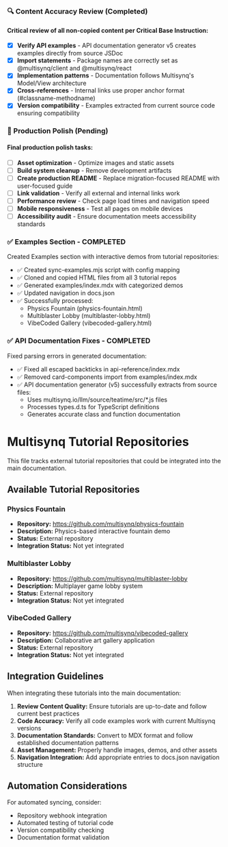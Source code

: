 ### **🔍 Content Accuracy Review (Completed)**

#### **Critical review of all non-copied content per Critical Base Instruction:**
- [x] **Verify API examples** - API documentation generator v5 creates examples directly from source JSDoc
- [x] **Import statements** - Package names are correctly set as @multisynq/client and @multisynq/react  
- [x] **Implementation patterns** - Documentation follows Multisynq's Model/View architecture
- [x] **Cross-references** - Internal links use proper anchor format (#classname-methodname)
- [x] **Version compatibility** - Examples extracted from current source code ensuring compatibility

### **🚀 Production Polish (Pending)**

#### **Final production polish tasks:**
- [ ] **Asset optimization** - Optimize images and static assets
- [ ] **Build system cleanup** - Remove development artifacts
- [ ] **Create production README** - Replace migration-focused README with user-focused guide
- [ ] **Link validation** - Verify all external and internal links work
- [ ] **Performance review** - Check page load times and navigation speed
- [ ] **Mobile responsiveness** - Test all pages on mobile devices
- [ ] **Accessibility audit** - Ensure documentation meets accessibility standards

### **✅ Examples Section - COMPLETED**

Created Examples section with interactive demos from tutorial repositories:
- ✅ Created sync-examples.mjs script with config mapping
- ✅ Cloned and copied HTML files from all 3 tutorial repos
- ✅ Generated examples/index.mdx with categorized demos
- ✅ Updated navigation in docs.json
- ✅ Successfully processed:
  - Physics Fountain (physics-fountain.html)
  - Multiblaster Lobby (multiblaster-lobby.html) 
  - VibeCoded Gallery (vibecoded-gallery.html)

### **✅ API Documentation Fixes - COMPLETED**

Fixed parsing errors in generated documentation:
- ✅ Fixed all escaped backticks in api-reference/index.mdx
- ✅ Removed card-components import from examples/index.mdx
- ✅ API documentation generator (v5) successfully extracts from source files:
  - Uses multisynq.io/llm/source/teatime/src/*.js files
  - Processes types.d.ts for TypeScript definitions
  - Generates accurate class and function documentation

# Multisynq Tutorial Repositories

This file tracks external tutorial repositories that could be integrated into the main documentation.

## Available Tutorial Repositories

### Physics Fountain
- **Repository:** https://github.com/multisynq/physics-fountain
- **Description:** Physics-based interactive fountain demo
- **Status:** External repository
- **Integration Status:** Not yet integrated

### Multiblaster Lobby
- **Repository:** https://github.com/multisynq/multiblaster-lobby
- **Description:** Multiplayer game lobby system
- **Status:** External repository
- **Integration Status:** Not yet integrated

### VibeCoded Gallery
- **Repository:** https://github.com/multisynq/vibecoded-gallery
- **Description:** Collaborative art gallery application
- **Status:** External repository
- **Integration Status:** Not yet integrated

## Integration Guidelines

When integrating these tutorials into the main documentation:

1. **Review Content Quality:** Ensure tutorials are up-to-date and follow current best practices
2. **Code Accuracy:** Verify all code examples work with current Multisynq versions
3. **Documentation Standards:** Convert to MDX format and follow established documentation patterns
4. **Asset Management:** Properly handle images, demos, and other assets
5. **Navigation Integration:** Add appropriate entries to docs.json navigation structure

## Automation Considerations

For automated syncing, consider:
- Repository webhook integration
- Automated testing of tutorial code
- Version compatibility checking
- Documentation format validation 